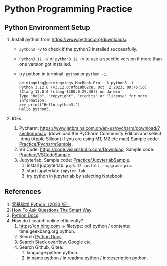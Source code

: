 # Python Programming Practice

## Python Environment Setup

1. Install python from https://www.python.org/downloads/.
   - `python3 -V` to check if the python3 installed successfully.
   
   - `Python3.11 -V` or `python3.12 -V` to use a specific version if more than one version got installed.
   
   - try python in terminal: `python` or `python -i`.
   
     ```shell
     peimingming@peimingmings-MacBook-Pro ~ % python3 -i
     Python 3.12.0 (v3.12.0:0fb18b02c8, Oct  2 2023, 09:45:56) [Clang 13.0.0 (clang-1300.0.29.30)] on darwin
     Type "help", "copyright", "credits" or "license" for more information.
     >>> print("Hello python3.")
     Hello python3.
     ```
   
2. IDEs.
   1. Pycharm: https://www.jetbrains.com.cn/en-us/pycharm/download/?section=mac.
      (download the PyCharm Community Edition and select .dmg (Apple Silicon) if you are using M1, M2 etc mac)
      Sample code: [Practice/PycharmSample](Practice/PycharmSample).
   2. VS Code: https://code.visualstudio.com/Download.
      Sample code: [Practice/VSCodeSample](Practice/VSCodeSample).
   3. Jupyterlab:
      Sample code: [Practice/JupyterlabSample](Practice/JupyterlabSample).
      1. install juppyterlab: `pip3.12 install --upgrade pip`.
      2. start jupyterlab: `jupyter lab`.
      3. try python in jupyterlab by selecting Notebook.

## References

1. [零基础学 Python（2023 版）](https://time.geekbang.org/course/intro/100310001?tab=catalog).
2. [How To Ask Questions The Smart Way](http://www.catb.org/~esr/faqs/smart-questions.html).
3. [Python Docs](https://docs.python.org/3/).
4. How do I search online efficiently?
   1. https://cn.bing.com -> filetype: pdf python / contents: time.geekbang.org python.
   2. Search [Python Docs](https://docs.python.org/3/).
   3. Search Stack overflow, Google etc.
   4. Search Github, Gitee:
      1. language:python python.
      2. in:name python / in:readme python / in:description python.